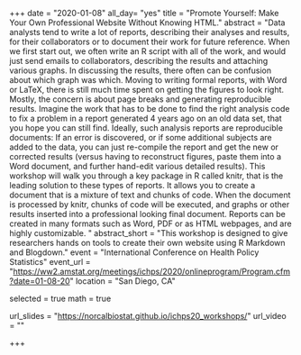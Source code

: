 +++
date = "2020-01-08"
all_day= "yes"
title = "Promote Yourself: Make Your Own Professional Website Without Knowing HTML."
abstract = "Data analysts tend to write a lot of reports, describing their analyses and results, for their collaborators or to document their work for future reference. When we first start out, we often write an R script with all of the work, and would just send emails to collaborators, describing the results and attaching various graphs. In discussing the results, there often can be confusion about which graph was which. Moving to writing formal reports, with Word or LaTeX, there is still much time spent on getting the figures to look right. Mostly, the concern is about page breaks and generating reproducible results. Imagine the work that has to be done to find the right analysis code to fix a problem in a report generated 4 years ago on an old data set, that you hope you can still find. Ideally, such analysis reports are reproducible documents: If an error is discovered, or if some additional subjects are added to the data, you can just re-compile the report and get the new or corrected results (versus having to reconstruct figures, paste them into a Word document, and further hand-edit various detailed results). This workshop will walk you through a key package in R called knitr, that is the leading solution to these types of reports. It allows you to create a document that is a mixture of text and chunks of code. When the document is processed by knitr, chunks of code will be executed, and graphs or other results inserted into a professional looking final document. Reports can be created in many formats such as Word, PDF or as HTML webpages, and are highly customizable. "
abstract_short = "This workshop is designed to give researchers hands on tools to create their own website using R Markdown and Blogdown."
event = "International Conference on Health Policy Statistics"
event_url = "https://ww2.amstat.org/meetings/ichps/2020/onlineprogram/Program.cfm?date=01-08-20"
location = "San Diego, CA"

selected = true
math = true

url_slides = "https://norcalbiostat.github.io/ichps20_workshops/"
url_video = ""

+++



